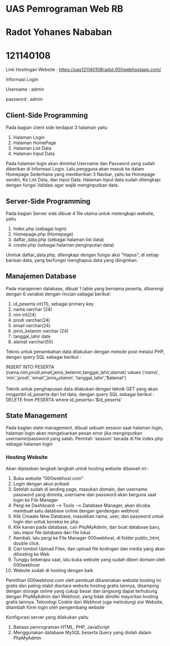 # UAS Pemrograman Web RB
# Radot Yohanes Nababan
# 121140108

Link Hostingan Website : https://uas121140108radot.000webhostapp.com/

Informasi Login

Username : admin

password : admin


 ## Client-Side Programming

 Pada bagian client side terdapat 3 halaman yaitu
   1. Halaman Login
   2. Halaman HomePage
   3. Halaman List Data
   4. Halaman Input Data

Pada halaman login akan dimintai Username dan Password yang sudah diberikan di Informasi Login. Lalu pengguna akan masuk ke dalam Homepage Sederhana yang memberikan 3 Navbar, yaitu ke Homepage sendiri, Ke List Data, dan Input Data. Halaman Input data sudah dilengkapi dengan fungsi Validasi agar wajib menginputkan data.

## Server-Side Programming
  Pada bagian Server side dibuat 4 file utama untuk melengkapi website, yaitu
  1. Index.php (sebagai login)
  2. Homepage.php (Homepage)
  3. daftar_data.php (sebagai halaman list data)
  4. create.php (sebagai halaman penginputan data)

  Unntuk daftar_data.php, dilengkapi dengan fungsi aksi "Hapus", di setiap barisan data, yang berfungsi menghapus data yang diinginkan.

## Manajemen Database
  Pada manajemen database, dibuat 1 table yang bernama peserta, dibarengi dengan 6 variabel dengan rincian sebagai berikut:
  1. id_peserta int(11), sebagai primary key
  2. nama varchar (24)
  3. nim int(24)
  4. prodi varchar(24)
  5. email varchar(24)
  6. jenis_kelamin varchar (24)
  7. tanggal_lahir date
  8. alamat varchar(50)

Teknis untuk penambahan data dilakukan dengan metode post melalui PHP, dengan query SQL sebagai berikut :

INSERT INTO PESERTA (nama,nim,prodi,email,jenis_kelamin,tanggal_lahir,alamat) 
values
('$nama','$nim','$prodi','$email','$jenis_kelamin','$tanggal_lahir','$alamat')

Teknik untuk penghapusan data dilakukan dengan teknik GET yang akan mngambil id_peserta dari list data, dengan query SQL sebagai berikut :
DELETE from PESERTA where id_peserta='$id_peserta'

## State Management
Pada bagian state management, dibuat sebuah session saat halaman login, halaman login akan mengeluarkan pesan error jika menginputkan username/password yang salah. Perintah 'session' berada di file index.php sebagai halaman login

### Hosting Website
Akan dijelaskan langkah langkah untuk hosting website dibawah ini :
  1. Buka website "000webhost.com"
  2. Login dengan akun pribadi
  3. Setelah sudah di landing page, masukan domain, dan username password yang diminta, username dan password akan berguna saat login ke File Manager
  4. Pergi ke Dashboard --> Tools --> Database Manager, akan dicoba membuat satu database online dengan gandengan webhost
  5.  Klik Creaate New Database, masukkan nama, user, dan password untuk login dan untuk koneksi ke php.
  6.  Klik kanan pada database, cari PhpMyAdmin, dan buat database baru, lalu impor file database dari file lokal.
  8.  Kembali, lalu pergi ke File Manager 000webhost, di folder public_html, double click.
  9.  Cari tombol Upload Files, dan upload file kodingan dan media yang akan dihosting ke Web
  10.  Tunggu beberapa saat, lalu buka website yang sudah diberi domain oleh 000webhost
  11.  Website sudah di hosting dengan baik

Pemilihan 000webhost.com oleh pembuat dikarenakan website hosting ini gratis dan paling stabil diantara website hosting gratis lainnya, disamping dengan storage online yang cukup besar dan langsung dapat terhubung dengan PhpMyAdmin dari Webhost, yang tidak dimiliki mayoritas hosting gratis lainnya.
Teknologi Cookie dari Webhost juga melindungi sisi Website, ditambah form login oleh pengembang website

  Konfigurasi server yang dilakukan yaitu
1. Bahasa pemrograman HTML, PHP, JavaScript
2. Menggunakan database MySQL beserta Query yang diolah dalam PhpMyAdmin
     
  
